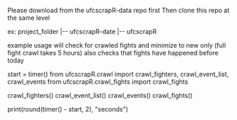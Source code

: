 Please download from the ufcscrapR-data repo first
Then clone this repo at the same level

ex:
    project_folder
        |-- ufcscrapR-date
        |-- ufcscrapR


example usage
will check for crawled fights and minimize to new only (full fight crawl takes 5 hours)
also checks that fights have happened before today

start = timer()
from ufcscrapR.crawl import crawl_fighters, crawl_event_list, crawl_events
from ufcscrapR.crawl_fights import crawl_fights

crawl_fighters()
crawl_event_list()
crawl_events()
crawl_fights()

print(round(timer() - start, 2), "seconds")